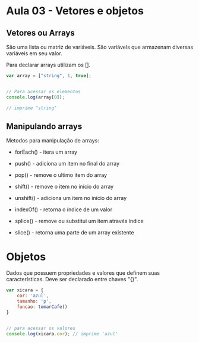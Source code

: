 # Aula 03 - Vetores e objetos

## Vetores ou Arrays

São uma lista ou matriz de variáveis. São variávels que armazenam diversas variáveis em seu valor.

Para declarar arrays utilizam os [].

```javascript
var array = ["string", 1, true];


// Para acessar os elementos
console.log(array[0]);

// imprime "string"
```

## Manipulando arrays

Metodos para manipulação de arrays: 

- forEach() - itera um array

- push() - adiciona um item no final do array

- pop() - remove o ultimo item do array

- shift() - remove o item no início do array

- unshift() - adiciona um item no início do array

- indexOf() - retorna o índice de um valor

- splice() - remove ou substitui um item através índice

- slice() - retorna uma parte de um array existente

# Objetos

Dados que possuem propriedades e valores que definem suas características. Deve ser declarado entre chaves "{}".

```javascript
var xicara = {
    cor: 'azul',
    tamanho: 'p',
    funcao: tomarCafe()
}


// para acessar os valores
console.log(xicara.cor); // imprime 'azul'


```
